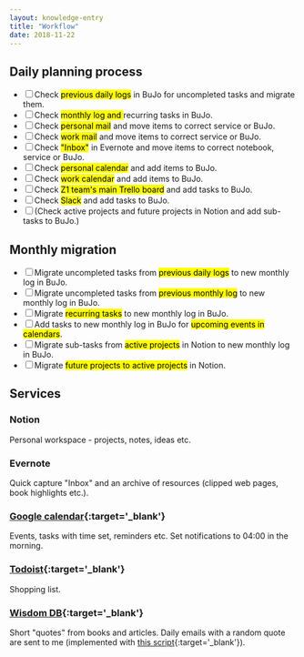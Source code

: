 ```yaml
---
layout: knowledge-entry
title: "Workflow"
date: 2018-11-22
---
```


## Daily planning process

<ul class="checklist">
    <li><label><input type="checkbox">Check <mark>previous daily logs</mark> in BuJo for uncompleted tasks and migrate them.</label></li>
    <li><label><input type="checkbox">Check <mark>monthly log and </mark>recurring tasks in BuJo.</label></li>
    <li><label><input type="checkbox">Check <mark>personal mail</mark> and move items to correct service or BuJo.</label></li>
    <li><label><input type="checkbox">Check <mark>work mail</mark> and move items to correct service or BuJo.</label></li>
    <li><label><input type="checkbox">Check <mark>"Inbox"</mark> in Evernote and move items to correct notebook, service or BuJo.</label></li>
    <li><label><input type="checkbox">Check <mark>personal calendar</mark> and add items to BuJo.</label></li>
    <li><label><input type="checkbox">Check <mark>work calendar</mark> and add items to BuJo.</label></li>
    <li><label><input type="checkbox">Check <mark>Z1 team's main Trello board</mark> and add tasks to BuJo.</label></li>
    <li><label><input type="checkbox">Check <mark>Slack</mark> and add tasks to BuJo.</label></li>
    <li><label><input type="checkbox">(Check active projects and future projects in Notion and add sub-tasks to BuJo.)</label></li>
</ul>

## Monthly migration

<ul class="checklist">
    <li><label><input type="checkbox">Migrate uncompleted tasks from <mark>previous daily logs</mark> to new monthly log in BuJo.</label></li>
    <li><label><input type="checkbox">Migrate uncompleted tasks from <mark>previous monthly log</mark> to new monthly log in BuJo.</label></li>
    <li><label><input type="checkbox">Migrate <mark>recurring tasks</mark> to new monthly log in BuJo.</label></li>
    <li><label><input type="checkbox">Add tasks to new monthly log in BuJo for <mark>upcoming events in calendars</mark>.</label></li>
    <li><label><input type="checkbox">Migrate sub-tasks from <mark>active projects</mark> in Notion to new monthly log in BuJo.</label></li>
    <li><label><input type="checkbox">Migrate <mark>future projects to active projects</mark> in Notion.</label></li>
</ul>

## Services

### Notion
Personal workspace - projects, notes, ideas etc.

### Evernote
Quick capture "Inbox" and an archive of resources (clipped web pages, book highlights etc.).

### [Google calendar](https://calendar.google.com/calendar/b/0/r/){:target='_blank'}
Events, tasks with time set, reminders etc. Set notifications to 04:00 in the morning.

### [Todoist](https://todoist.com/app#start){:target='_blank'}
Shopping list.

### [Wisdom DB](https://docs.google.com/spreadsheets/d/1UzilPdk01HA-l4UPhUK8TYgqp8wjyteSb5MnUTEsH2M/edit#gid=0){:target='_blank'}
Short "quotes" from books and articles. Daily emails with a random quote are sent to me (implemented with [this script](https://script.google.com/macros/d/MhkP26ftfQYILyDOMID-j0FnR8nZY5_Id/edit?uiv=2&mid=ACjPJvEmndvgNZSLqFQRnnlE6YOkNDPufVFrp4IIudBTtXSbFRMH1NaLcbJElhJ8Lqs2F4cTgOdjWJxICFvxJQh_fDvs1sFMtxCH5hbIxmaoKNuKDWFwNhHj36LCN1rERgYlHUj39VxtSA){:target='_blank'}).
